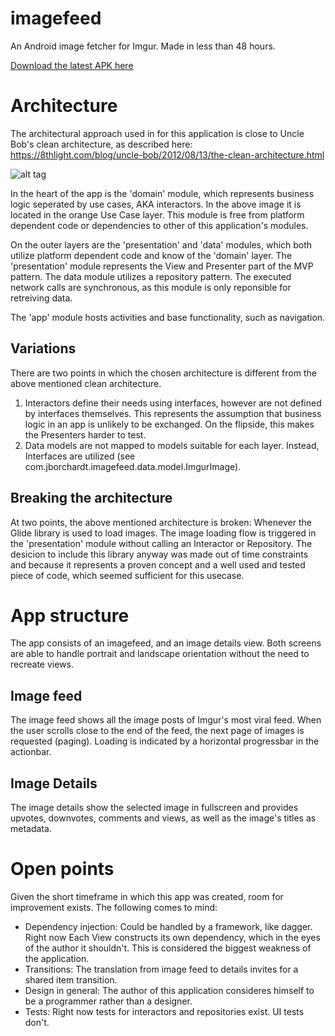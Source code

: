 # imagefeed
An Android image fetcher for Imgur. Made in less than 48 hours.

[Download the latest APK here](https://github.com/jborchardt/imagefeed/raw/master/imagefeed.apk)

# Architecture
The architectural approach used in for this application is close to Uncle Bob's clean architecture, as described here: https://8thlight.com/blog/uncle-bob/2012/08/13/the-clean-architecture.html

![alt tag](https://8thlight.com/blog/assets/posts/2012-08-13-the-clean-architecture/CleanArchitecture-8b00a9d7e2543fa9ca76b81b05066629.jpg)


In the heart of the app is the 'domain' module, which represents business logic seperated by use cases, AKA interactors. In the above image it is located in the orange Use Case layer.
This module is free from platform dependent code or dependencies to other of this application's modules.

On the outer layers are the 'presentation' and 'data' modules, which both utilize platform dependent code and know of the 'domain' layer. 
The 'presentation' module represents the View and Presenter part of the MVP pattern. The data module utilizes a repository pattern. The executed network calls are synchronous, as this module is only reponsible for retreiving data.

The 'app' module hosts activities and base functionality, such as navigation. 

## Variations
There are two points in which the chosen architecture is different from the above mentioned clean architecture. 

1. Interactors define their needs using interfaces, however are not defined by interfaces themselves. This represents the assumption that business logic in an app is unlikely to be exchanged. On the flipside, this makes the Presenters harder to test.
2. Data models are not mapped to models suitable for each layer. Instead, Interfaces are utilized (see com.jborchardt.imagefeed.data.model.ImgurImage). 

## Breaking the architecture
At two points, the above mentioned architecture is broken: Whenever the Glide library is used to load images. The image loading flow is triggered in the 'presentation' module without calling an Interactor or Repository. The desicion to include this library anyway was made out of time constraints and because it represents a proven concept and a well used and tested piece of code, which seemed sufficient for this usecase. 

# App structure
The app consists of an imagefeed, and an image details view. Both screens are able to handle portrait and landscape orientation without the need to recreate views.

## Image feed
The image feed shows all the image posts of Imgur's most viral feed. When the user scrolls close to the end of the feed, the next page of images is requested (paging). Loading is indicated by a horizontal progressbar in the actionbar.

## Image Details
The image details show the selected image in fullscreen and provides upvotes, downvotes, comments and views, as well as the image's titles as metadata.

# Open points
Given the short timeframe in which this app was created, room for improvement exists. The following comes to mind:
- Dependency injection: Could be handled by a framework, like dagger. Right now Each View constructs its own dependency, which in the eyes of the author it shouldn't. This is considered the biggest weakness of the application.
- Transitions: The translation from image feed to details invites for a shared item transition.
- Design in general: The author of this application consideres himself to be a programmer rather than a designer.
- Tests: Right now tests for interactors and repositories exist. UI tests don't.
